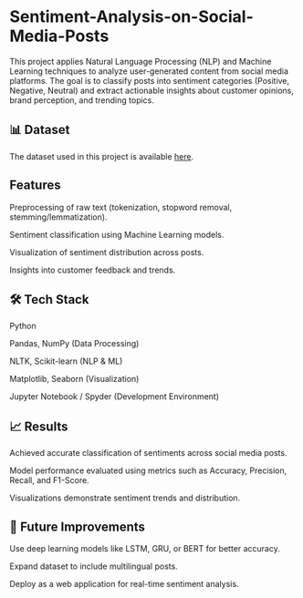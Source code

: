 # Sentiment-Analysis-on-Social-Media-Posts
This project applies Natural Language Processing (NLP) and Machine Learning techniques to analyze user-generated content from social media platforms. The goal is to classify posts into sentiment categories (Positive, Negative, Neutral) and extract actionable insights about customer opinions, brand perception, and trending topics.

## 📊 Dataset
The dataset used in this project is available [here](https://www.kaggle.com/datasets/kazanova/sentiment140).  

## Features
Preprocessing of raw text (tokenization, stopword removal, stemming/lemmatization).

Sentiment classification using Machine Learning models.

Visualization of sentiment distribution across posts.

Insights into customer feedback and trends.

## 🛠️ Tech Stack
Python

Pandas, NumPy (Data Processing)

NLTK, Scikit-learn (NLP & ML)

Matplotlib, Seaborn (Visualization)

Jupyter Notebook / Spyder (Development Environment)

## 📈 Results
Achieved accurate classification of sentiments across social media posts.

Model performance evaluated using metrics such as Accuracy, Precision, Recall, and F1-Score.

Visualizations demonstrate sentiment trends and distribution.

## 🔮 Future Improvements
Use deep learning models like LSTM, GRU, or BERT for better accuracy.

Expand dataset to include multilingual posts.

Deploy as a web application for real-time sentiment analysis.


